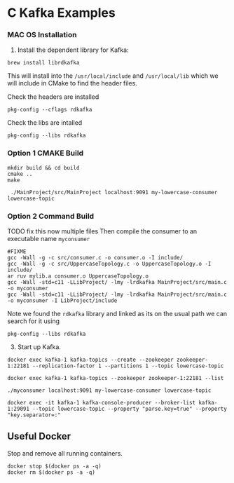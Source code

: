 # C Kafka Examples


### MAC OS Installation
1) Install the dependent library for Kafka:
```shell script
brew install librdkafka
```
This will install into the `/usr/local/include` and `/usr/local/lib` which we will include in CMake to find the header files.

Check the headers are installed
```shell script
pkg-config --cflags rdkafka
```
Check the libs are intalled
```shell script
pkg-config --libs rdkafka
```

### Option 1 CMAKE Build
```shell script
mkdir build && cd build   
cmake ..
make
```

```shell script
 ./MainProject/src/MainProject localhost:9091 my-lowercase-consumer lowercase-topic
```

### Option 2 Command Build

TODO fix this now multiple files
Then compile the consumer to an executable name `myconsumer`
```shell script
#FIXME
gcc -Wall -g -c src/consumer.c -o consumer.o -I include/
gcc -Wall -g -c src/UppercaseTopology.c -o UppercaseTopology.o -I include/
ar ruv mylib.a consumer.o UppercaseTopology.o
gcc -Wall -std=c11 -LLibProject/ -lmy -lrdkafka MainProject/src/main.c -o myconsumer
gcc -Wall -std=c11 -LLibProject/ -lmy -lrdkafka MainProject/src/main.c -o myconsumer -I LibProject/include
```
Note we found the `rdkafka` library and linked as its on the usual path we can search for it using 

```shell script
pkg-config --libs rdkafka
```

3) Start up Kafka.

```shell script
docker exec kafka-1 kafka-topics --create --zookeeper zookeeper-1:22181 --replication-factor 1 --partitions 1 --topic lowercase-topic
```

```shell script
docker exec kafka-1 kafka-topics --zookeeper zookeeper-1:22181 --list
```



```shell script
./myconsumer localhost:9091 my-lowercase-consumer lowercase-topic
```

```shell script
docker exec -it kafka-1 kafka-console-producer --broker-list kafka-1:29091 --topic lowercase-topic --property "parse.key=true" --property "key.separator=:"
```

## Useful Docker
Stop and remove all running containers.
```shell script
docker stop $(docker ps -a -q)
docker rm $(docker ps -a -q)
```

